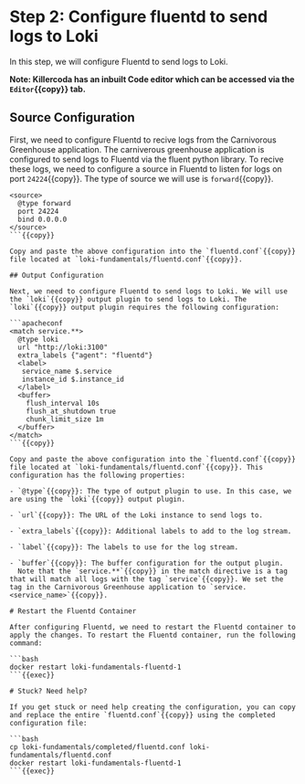 # Step 2: Configure fluentd to send logs to Loki

In this step, we will configure Fluentd to send logs to Loki.

**Note: Killercoda has an inbuilt Code editor which can be accessed via the `Editor`{{copy}} tab.**

## Source Configuration

First, we need to configure Fluentd to recive logs from the Carnivorous Greenhouse application. The carniverous greenhouse application is configured to send logs to Fluentd via the fluent python library. To recive these logs, we need to configure a source in Fluentd to listen for logs on port `24224`{{copy}}. The type of source we will use is `forward`{{copy}}.

```apacheconf
<source>
  @type forward
  port 24224
  bind 0.0.0.0
</source>
```{{copy}}

Copy and paste the above configuration into the `fluentd.conf`{{copy}} file located at `loki-fundamentals/fluentd.conf`{{copy}}.

## Output Configuration

Next, we need to configure Fluentd to send logs to Loki. We will use the `loki`{{copy}} output plugin to send logs to Loki. The `loki`{{copy}} output plugin requires the following configuration:

```apacheconf
<match service.**>
  @type loki
  url "http://loki:3100"
  extra_labels {"agent": "fluentd"}
  <label>
   service_name $.service
   instance_id $.instance_id
  </label>
  <buffer>
    flush_interval 10s
    flush_at_shutdown true
    chunk_limit_size 1m
  </buffer>
</match>
```{{copy}}

Copy and paste the above configuration into the `fluentd.conf`{{copy}} file located at `loki-fundamentals/fluentd.conf`{{copy}}. This configuration has the following properties:

- `@type`{{copy}}: The type of output plugin to use. In this case, we are using the `loki`{{copy}} output plugin.

- `url`{{copy}}: The URL of the Loki instance to send logs to.

- `extra_labels`{{copy}}: Additional labels to add to the log stream.

- `label`{{copy}}: The labels to use for the log stream.

- `buffer`{{copy}}: The buffer configuration for the output plugin.
  Note that the `service.**`{{copy}} in the match directive is a tag that will match all logs with the tag `service`{{copy}}. We set the tag in the Carnivorous Greenhouse application to `service.<service_name>`{{copy}}.

# Restart the Fluentd Container

After configuring Fluentd, we need to restart the Fluentd container to apply the changes. To restart the Fluentd container, run the following command:

```bash
docker restart loki-fundamentals-fluentd-1
```{{exec}}

# Stuck? Need help?

If you get stuck or need help creating the configuration, you can copy and replace the entire `fluentd.conf`{{copy}} using the completed configuration file:

```bash
cp loki-fundamentals/completed/fluentd.conf loki-fundamentals/fluentd.conf
docker restart loki-fundamentals-fluentd-1
```{{exec}}
